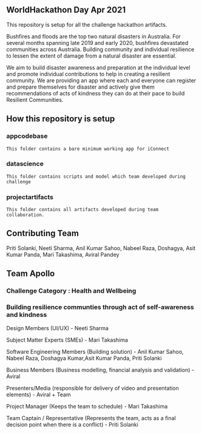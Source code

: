 
## WorldHackathon Day Apr 2021

This repository is setup for all the challenge hackathon artifacts.


Bushfires and floods are the top two natural disasters in Australia. For several months spanning late 2019 and early 2020, bushfires devastated communities across Australia. Building community and individual resilience to lessen the extent of damage from a natural disaster are essential.

We aim to build disaster awareness and preparation at the individual level and promote individual contributions to help in creating a resilient community. We are providing an app where each and everyone can register and prepare themselves for disaster and actively give them recommendations of acts of kindness they can do at their pace to build Resilient Communities.

## How this repository is setup

### appcodebase

    This folder contains a bare minimum working app for iConnect
    
### datascience

    This folder contains scripts and model which team developed during challenge

### projectartifacts

    This folder contains all artifacts developed during team collaboration.


## Contributing Team

Priti Solanki, Neeti Sharma, Anil Kumar Sahoo, Nabeel Raza, Doshagya, Asit Kumar Panda, Mari Takashima, Aviral Pandey
    
## Team Apollo 
### Challenge Category : Health and Wellbeing
### Building resilience communties through act of self-awareness and kindness

Design Members (UI/UX) -  Neeti Sharma <br/>

Subject Matter Experts (SMEs) - Mari Takashima <br/>

Software Engineering Members (Building solution) - Anil Kumar Sahoo, Nabeel Raza, Doshagya Kumar,Asit Kumar Panda, Priti Solanki <br/>

Business Members (Business modelling, financial analysis and validation) - Aviral <br />

Presenters/Media (responsible for delivery of video and presentation elements) -  Aviral + Team <br/>

Project Manager (Keeps the team to schedule) - Mari Takashima <br/>

Team Captain / Representative (Represents the team, acts as a final decision point when there is a conflict) - Priti Solanki <br/>
